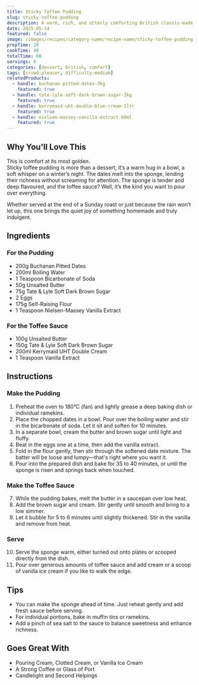 ```yaml
---
title: Sticky Toffee Pudding
slug: sticky-toffee-pudding
description: A warm, rich, and utterly comforting British classic—made with plump pitted dates and smothered in a buttery toffee sauce. Best served steaming with cream.
date: 2025-05-14
featured: false
image: /images/recipes/category-name/recipe-name/sticky-toffee-pudding.webp
prepTime: 20
cookTime: 40
totalTime: 60
servings: 6
categories: [dessert, british, comfort]
tags: [crowd-pleaser, difficulty-medium]
relatedProducts:
  - handle: buchanan-pitted-dates-3kg
    featured: true
  - handle: tate-lyle-soft-dark-brown-sugar-3kg
    featured: true
  - handle: kerrymaid-uht-double-blue-cream-1ltr
    featured: true
  - handle: nielsen-massey-vanilla-extract-60ml
    featured: true
---
```


## Why You'll Love This

This is comfort at its most golden.  
Sticky toffee pudding is more than a dessert, it’s a warm hug in a bowl, a soft whisper on a winter’s night. The dates melt into the sponge, lending their richness without screaming for attention. The sponge is tender and deep flavoured, and the toffee sauce? Well, it’s the kind you want to pour over everything.

Whether served at the end of a Sunday roast or just because the rain won’t let up, this one brings the quiet joy of something homemade and truly indulgent.

## Ingredients

### For the Pudding

- 200g Buchanan Pitted Dates  
- 200ml Boiling Water  
- 1 Teaspoon Bicarbonate of Soda  
- 50g Unsalted Butter  
- 75g Tate & Lyle Soft Dark Brown Sugar  
- 2 Eggs  
- 175g Self-Raising Flour  
- 1 Teaspoon Nielsen-Massey Vanilla Extract  

### For the Toffee Sauce

- 100g Unsalted Butter  
- 150g Tate & Lyle Soft Dark Brown Sugar  
- 200ml Kerrymaid UHT Double Cream  
- 1 Teaspoon Vanilla Extract  

## Instructions

### Make the Pudding

1. Preheat the oven to 180°C (fan) and lightly grease a deep baking dish or individual ramekins.
2. Place the chopped dates in a bowl. Pour over the boiling water and stir in the bicarbonate of soda. Let it sit and soften for 10 minutes.
3. In a separate bowl, cream the butter and brown sugar until light and fluffy.
4. Beat in the eggs one at a time, then add the vanilla extract.
5. Fold in the flour gently, then stir through the softened date mixture. The batter will be loose and lumpy—that's right where you want it.
6. Pour into the prepared dish and bake for 35 to 40 minutes, or until the sponge is risen and springs back when touched.

### Make the Toffee Sauce

7. While the pudding bakes, melt the butter in a saucepan over low heat.
8. Add the brown sugar and cream. Stir gently until smooth and bring to a low simmer.
9. Let it bubble for 5 to 6 minutes until slightly thickened. Stir in the vanilla and remove from heat.

### Serve

10. Serve the sponge warm, either turned out onto plates or scooped directly from the dish.
11. Pour over generous amounts of toffee sauce and add cream or a scoop of vanilla ice cream if you like to walk the edge.

## Tips

- You can make the sponge ahead of time. Just reheat gently and add fresh sauce before serving.  
- For individual portions, bake in muffin tins or ramekins.  
- Add a pinch of sea salt to the sauce to balance sweetness and enhance richness.

## Goes Great With

- Pouring Cream, Clotted Cream, or Vanilla Ice Cream  
- A Strong Coffee or Glass of Port  
- Candlelight and Second Helpings
